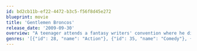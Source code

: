 ```yaml
---
id: bd2cb11b-ef22-4472-b3c5-f56f8d45e272
blueprint: movie
title: 'Gentlemen Broncos'
release_date: '2009-09-30'
overview: "A teenager attends a fantasy writers' convention where he discovers his idea has been stolen by an established novelist."
genres: '[{"id": 28, "name": "Action"}, {"id": 35, "name": "Comedy"}, {"id": 53, "name": "Thriller"}]'
---
```

